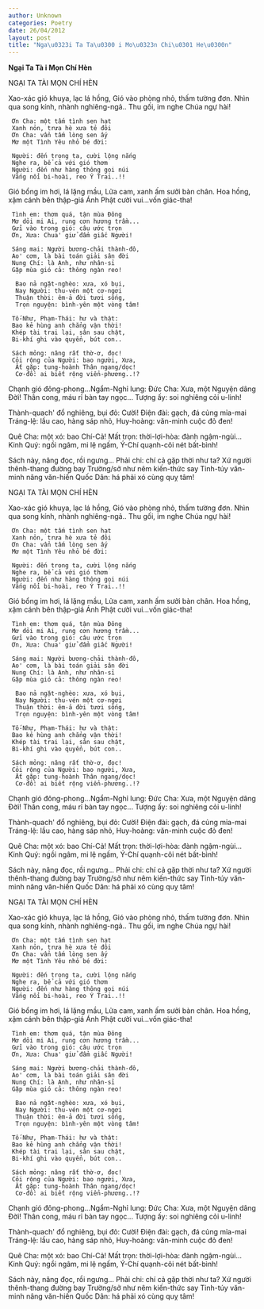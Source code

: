 ```yaml
---
author: Unknown
categories: Poetry
date: 26/04/2012
layout: post
title: "Nga\u0323i Ta Ta\u0300 i Mo\u0323n Chi\u0301 He\u0300n"
---
```


**Ngại Ta Tà i Mọn Chí Hèn**

NGẠI TA TÀI MỌN CHÍ HÈN


Xao-xác gió khuya, lạc lá hồng,
Gió vào phòng nhỏ, thấm tường đơn.
Nhìn qua song kính, nhành nghiêng-ngả..
Thu gối, im nghe Chúa ngự hài!

     Ơn Cha: một tấm tình sen hạt
     Xanh nỏn, trưa hè xưa tẻ đôi
     Ơn Cha: vẩn tấm lòng sen ấy
     Mơ một Tình Yêu nhỏ bé đời:

     Người: đến trong ta, cười lộng nắng
     Nghe ra, bể cả với gió thơm
     Người: đến như hàng thông gọi núi
     Vắng nổi bi-hoài, reo Ý Trai..!!

Gió bổng im hơi, lá lặng mầu,
Lửa cam, xanh ấm sưởi bàn chân.
Hoa hồng, xậm cánh bên thập-giá
Ánh Phật cười vui...vốn giác-tha!

     Tình em: thơm quá, tận mùa Đông
     Mơ dỏi mi Ai, rung cơn hương trầm...
     Gửi vào trong gió: câu ước trọn
     Ơn, Xưa: Chua' giử đẩm giấc Người!

     Sáng mai: Người bương-chải thành-đô,
     Ao' cơm, là bài toán giải sân đời
     Nung Chí: là Anh, như nhân-sỉ
     Gặp mùa gió cả: thông ngàn reo!

      Bao nả ngặt-nghèo: xưa, xó bụi,
      Nay Người: thu-vén một cơ-ngơi
      Thuận thời: êm-ả đời tươi sống,
      Trọn nguyện: bình-yên một vòng tâm!

     Tố-Như, Phạm-Thái: hư và thật:
     Bao kẻ hùng anh chẳng vận thời!
     Khép tài trai lại, sân sau chật,
     Bi-khí ghi vào quyển, bút con..
    
     Sách mỏng: nâng rất thờ-ơ, đọc!
     Cỏi rộng của Người: bao người, Xưa,
      Ắt gặp: tung-hoành Thân ngang/dọc!
      Cơ-đồ: ai biết rộng viển-phương..!?

Chạnh gió đông-phong...Ngẩm-Nghỉ lung:
Đức Cha: Xưa, một Nguyện dâng Đời!
Thân cong, máu rỉ bàn tay ngọc...
Tượng ấy: soi nghiêng cỏi u-linh!

Thành-quach' đổ nghiêng, bụi đỏ: Cười!
Điện đài: gạch, đá củng mỉa-mai
Tráng-lệ: lầu cao, hàng sáp nhỏ,
Huy-hoàng: văn-minh cuộc đỏ đen!

Quê Cha: một xó: bao Chí-Cả!
Mất trọn: thời-lợi-hòa: đành ngậm-ngùi...
Kinh Quý: ngồi ngâm, mi lệ ngấm,
Ý-Chí quạnh-côi nét bất-bình!

Sách này, nâng đọc, rồi ngưng...
Phải chi: chí cả gặp thời như ta?
Xứ người thênh-thang đường bay
Trường/sở như nêm kiến-thức say
Tinh-túy văn-minh nâng văn-hiến
Quốc Dân: há phải xó cùng quỵ tâm!

NGẠI TA TÀI MỌN CHÍ HÈN


Xao-xác gió khuya, lạc lá hồng,
Gió vào phòng nhỏ, thấm tường đơn.
Nhìn qua song kính, nhành nghiêng-ngả..
Thu gối, im nghe Chúa ngự hài!

     Ơn Cha: một tấm tình sen hạt
     Xanh nỏn, trưa hè xưa tẻ đôi
     Ơn Cha: vẩn tấm lòng sen ấy
     Mơ một Tình Yêu nhỏ bé đời:

     Người: đến trong ta, cười lộng nắng
     Nghe ra, bể cả với gió thơm
     Người: đến như hàng thông gọi núi
     Vắng nổi bi-hoài, reo Ý Trai..!!

Gió bổng im hơi, lá lặng mầu,
Lửa cam, xanh ấm sưởi bàn chân.
Hoa hồng, xậm cánh bên thập-giá
Ánh Phật cười vui...vốn giác-tha!

     Tình em: thơm quá, tận mùa Đông
     Mơ dỏi mi Ai, rung cơn hương trầm...
     Gửi vào trong gió: câu ước trọn
     Ơn, Xưa: Chua' giử đẩm giấc Người!

     Sáng mai: Người bương-chải thành-đô,
     Ao' cơm, là bài toán giải sân đời
     Nung Chí: là Anh, như nhân-sỉ
     Gặp mùa gió cả: thông ngàn reo!

      Bao nả ngặt-nghèo: xưa, xó bụi,
      Nay Người: thu-vén một cơ-ngơi
      Thuận thời: êm-ả đời tươi sống,
      Trọn nguyện: bình-yên một vòng tâm!

     Tố-Như, Phạm-Thái: hư và thật:
     Bao kẻ hùng anh chẳng vận thời!
     Khép tài trai lại, sân sau chật,
     Bi-khí ghi vào quyển, bút con..
    
     Sách mỏng: nâng rất thờ-ơ, đọc!
     Cỏi rộng của Người: bao người, Xưa,
      Ắt gặp: tung-hoành Thân ngang/dọc!
      Cơ-đồ: ai biết rộng viển-phương..!?

Chạnh gió đông-phong...Ngẩm-Nghỉ lung:
Đức Cha: Xưa, một Nguyện dâng Đời!
Thân cong, máu rỉ bàn tay ngọc...
Tượng ấy: soi nghiêng cỏi u-linh!

Thành-quach' đổ nghiêng, bụi đỏ: Cười!
Điện đài: gạch, đá củng mỉa-mai
Tráng-lệ: lầu cao, hàng sáp nhỏ,
Huy-hoàng: văn-minh cuộc đỏ đen!

Quê Cha: một xó: bao Chí-Cả!
Mất trọn: thời-lợi-hòa: đành ngậm-ngùi...
Kinh Quý: ngồi ngâm, mi lệ ngấm,
Ý-Chí quạnh-côi nét bất-bình!

Sách này, nâng đọc, rồi ngưng...
Phải chi: chí cả gặp thời như ta?
Xứ người thênh-thang đường bay
Trường/sở như nêm kiến-thức say
Tinh-túy văn-minh nâng văn-hiến
Quốc Dân: há phải xó cùng quỵ tâm!

NGẠI TA TÀI MỌN CHÍ HÈN


Xao-xác gió khuya, lạc lá hồng,
Gió vào phòng nhỏ, thấm tường đơn.
Nhìn qua song kính, nhành nghiêng-ngả..
Thu gối, im nghe Chúa ngự hài!

     Ơn Cha: một tấm tình sen hạt
     Xanh nỏn, trưa hè xưa tẻ đôi
     Ơn Cha: vẩn tấm lòng sen ấy
     Mơ một Tình Yêu nhỏ bé đời:

     Người: đến trong ta, cười lộng nắng
     Nghe ra, bể cả với gió thơm
     Người: đến như hàng thông gọi núi
     Vắng nổi bi-hoài, reo Ý Trai..!!

Gió bổng im hơi, lá lặng mầu,
Lửa cam, xanh ấm sưởi bàn chân.
Hoa hồng, xậm cánh bên thập-giá
Ánh Phật cười vui...vốn giác-tha!

     Tình em: thơm quá, tận mùa Đông
     Mơ dỏi mi Ai, rung cơn hương trầm...
     Gửi vào trong gió: câu ước trọn
     Ơn, Xưa: Chua' giử đẩm giấc Người!

     Sáng mai: Người bương-chải thành-đô,
     Ao' cơm, là bài toán giải sân đời
     Nung Chí: là Anh, như nhân-sỉ
     Gặp mùa gió cả: thông ngàn reo!

      Bao nả ngặt-nghèo: xưa, xó bụi,
      Nay Người: thu-vén một cơ-ngơi
      Thuận thời: êm-ả đời tươi sống,
      Trọn nguyện: bình-yên một vòng tâm!

     Tố-Như, Phạm-Thái: hư và thật:
     Bao kẻ hùng anh chẳng vận thời!
     Khép tài trai lại, sân sau chật,
     Bi-khí ghi vào quyển, bút con..
    
     Sách mỏng: nâng rất thờ-ơ, đọc!
     Cỏi rộng của Người: bao người, Xưa,
      Ắt gặp: tung-hoành Thân ngang/dọc!
      Cơ-đồ: ai biết rộng viển-phương..!?

Chạnh gió đông-phong...Ngẩm-Nghỉ lung:
Đức Cha: Xưa, một Nguyện dâng Đời!
Thân cong, máu rỉ bàn tay ngọc...
Tượng ấy: soi nghiêng cỏi u-linh!

Thành-quach' đổ nghiêng, bụi đỏ: Cười!
Điện đài: gạch, đá củng mỉa-mai
Tráng-lệ: lầu cao, hàng sáp nhỏ,
Huy-hoàng: văn-minh cuộc đỏ đen!

Quê Cha: một xó: bao Chí-Cả!
Mất trọn: thời-lợi-hòa: đành ngậm-ngùi...
Kinh Quý: ngồi ngâm, mi lệ ngấm,
Ý-Chí quạnh-côi nét bất-bình!

Sách này, nâng đọc, rồi ngưng...
Phải chi: chí cả gặp thời như ta?
Xứ người thênh-thang đường bay
Trường/sở như nêm kiến-thức say
Tinh-túy văn-minh nâng văn-hiến
Quốc Dân: há phải xó cùng quỵ tâm!
